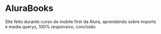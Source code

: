 # AluraBooks
Site feito durante curso de mobile first da Alura, aprendendo sobre imports e media querys, 100% responsivo, concluido
